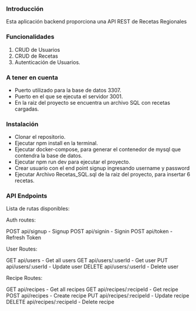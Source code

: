 ### Introducción 

Esta aplicación backend proporciona una API REST de Recetas Regionales

### Funcionalidades

1. CRUD de Usuarios
2. CRUD de Recetas
3. Autenticación de Usuarios.

### A tener en cuenta

- Puerto utilizado para la base de datos 3307.
- Puerto en el que se ejecuta el servidor 3001.
- En la raiz del proyecto se encuentra un archivo SQL con recetas cargadas.

### Instalación

- Clonar el repositorio.
- Ejecutar npm install en la terminal.
- Ejecutar docker-compose, para generar el contenedor de mysql que contendra la base de datos.
- Ejecutar npm run dev para ejecutar el proyecto.
- Crear usuario con el end point signup ingresando username y password
- Ejecutar Archivo Recetas_SQL.sql de la raiz del proyecto, para insertar 6 recetas.

### API Endpoints
Lista de rutas disponibles:

Auth routes:

POST api/signup - Signup
POST api/signin - Signin
POST api/token - Refresh Token

User Routes: 

GET api/users - Get all users
GET api/users/:userId - Get user
PUT api/users/:userId - Update user
DELETE api/users/:userId - Delete user

Recipe Routes:

GET api/recipes - Get all recipes
GET api/recipes/:recipeId - Get recipe
POST api/recipes - Create recipe
PUT api/recipes/:recipeId - Update recipe
DELETE api/recipes/:recipeId - Delete recipe